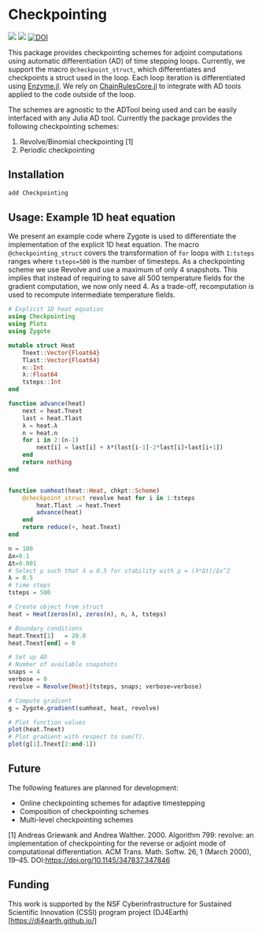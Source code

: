 # Checkpointing
[![][build-stable-img]][build-url] [![][docs-stable-img]][docs-stable-url] [![DOI](https://zenodo.org/badge/417181074.svg)](https://zenodo.org/badge/latestdoi/417181074)

This package provides checkpointing schemes for adjoint computations using automatic differentiation (AD) of time stepping loops. Currently, we support the macro `@checkpoint_struct`, which differentiates and checkpoints a struct used in the loop. Each loop iteration is differentiated using [Enzyme.jl](https://github.com/EnzymeAD/Enzyme.jl). We rely on [ChainRulesCore.jl](https://github.com/JuliaDiff/ChainRulesCore.jl) to integrate with AD tools applied to the code outside of the loop.

The schemes are agnostic to the ADTool being used and can be easily interfaced with any Julia AD tool. Currently the package provides the following checkpointing schemes:

1. Revolve/Binomial checkpointing [1]
2. Periodic checkpointing

## Installation

```julia
add Checkpointing
```

## Usage: Example 1D heat equation

We present an example code where Zygote is used to differentiate the implementation of the explicit 1D heat equation. The macro `@checkpointing_struct` covers the transformation of `for` loops with `1:tsteps` ranges where `tsteps=500` is the number of timesteps. As a checkpointing scheme we use Revolve and use a maximum of only 4 snapshots. This implies that instead of requiring to save all 500 temperature fields for the gradient computation, we now only need 4. As a trade-off, recomputation is used to recompute intermediate temperature fields.

```julia
# Explicit 1D heat equation
using Checkpointing
using Plots
using Zygote

mutable struct Heat
    Tnext::Vector{Float64}
    Tlast::Vector{Float64}
    n::Int
    λ::Float64
    tsteps::Int
end

function advance(heat)
    next = heat.Tnext
    last = heat.Tlast
    λ = heat.λ
    n = heat.n
    for i in 2:(n-1)
        next[i] = last[i] + λ*(last[i-1]-2*last[i]+last[i+1])
    end
    return nothing
end


function sumheat(heat::Heat, chkpt::Scheme)
    @checkpoint_struct revolve heat for i in 1:tsteps
        heat.Tlast .= heat.Tnext
        advance(heat)
    end
    return reduce(+, heat.Tnext)
end

n = 100
Δx=0.1
Δt=0.001
# Select μ such that λ ≤ 0.5 for stability with μ = (λ*Δt)/Δx^2
λ = 0.5
# time steps
tsteps = 500

# Create object from struct
heat = Heat(zeros(n), zeros(n), n, λ, tsteps)

# Boundary conditions
heat.Tnext[1]   = 20.0
heat.Tnext[end] = 0

# Set up AD
# Number of available snapshots
snaps = 4
verbose = 0
revolve = Revolve{Heat}(tsteps, snaps; verbose=verbose)

# Compute gradient
g = Zygote.gradient(sumheat, heat, revolve)

# Plot function values
plot(heat.Tnext)
# Plot gradient with respect to sum(T).
plot(g[1].Tnext[2:end-1])
```
## Future

The following features are planned for development:

* Online checkpointing schemes for adaptive timestepping
* Composition of checkpointing schemes
* Multi-level checkpointing schemes

[1] Andreas Griewank and Andrea Walther. 2000. Algorithm 799: revolve: an implementation of checkpointing for the reverse or adjoint mode of computational differentiation. ACM Trans. Math. Softw. 26, 1 (March 2000), 19–45. DOI:https://doi.org/10.1145/347837.347846

## Funding

This work is supported by the NSF Cyberinfrastructure for Sustained Scientific Innovation (CSSI) program project (DJ4Earth)[https://dj4earth.github.io/]

[docs-stable-img]: https://img.shields.io/badge/docs-stable-blue.svg
[docs-stable-url]: https://Argonne-National-Laboratory.github.io/Checkpointing.jl/
[build-url]: https://github.com/Argonne-National-Laboratory/Checkpointing.jl/actions?query=workflow/actions?query=workflow
[build-stable-img]: https://github.com/Argonne-National-Laboratory/Checkpointing.jl/workflows/Run%20tests/badge.svg?branch=main
